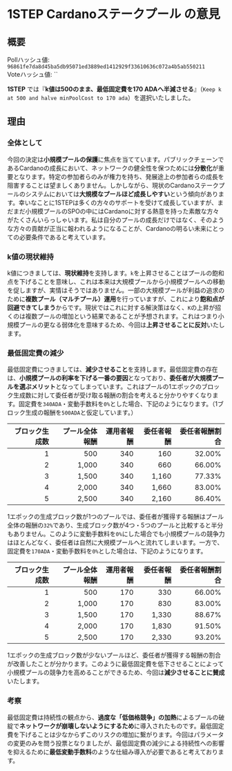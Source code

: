 # 1STEP Cardanoステークプール の意見

## 概要

Pollハッシュ値: `96861fe7da8d45ba5db95071ed3889ed1412929f33610636c072a4b5ab550211`  
Voteハッシュ値: ``

**1STEP** では『**k値は500のまま、最低固定費を170 ADAへ半減させる**』（`Keep k at 500 and halve minPoolCost to 170 ada`）を選択いたしました。

## 理由

### 全体として

今回の決定は**小規模プールの保護**に焦点を当てています。パブリックチェーンであるCardanoの成長において、ネットワークの健全性を保つためには**分散化**が重要となります。特定の参加者らのみが権力を持ち、発展途上の参加者らの成長を阻害することは望ましくありません。しかしながら、現状のCardanoステークプールのシステムにおいては**大規模なプールほど成長しやすい**という傾向があります。幸いなことに1STEPは多くの方々のサポートを受けて成長していますが、まだまだ小規模プールのSPOの中にはCardanoに対する熱意を持った素敵な方々がたくさんいらっしゃいます。私は自分のプールの成長だけではなく、そのような方々の貢献が正当に報われるようになることが、Cardanoの明るい未来にとっての必要条件であると考えています。

### k値の現状維持

k値につきましては、**現状維持**を支持します。`k`を上昇させることはプールの飽和点を下げることを意味し、これは本来は大規模プールから小規模プールへの移動を促しますが、実情はそうではありません。一部の大規模プールが利益の追求のために**複数プール（マルチプール）運用**を行っていますが、これにより**飽和点が回避できてしまう**からです。現状ではこれに対する解決策はなく、`K`の上昇が招くのは複数プールの増加という結果であることが予想されます。これはつまり小規模プールの更なる弱体化を意味するため、今回は**上昇させることに反対**いたします。

### 最低固定費の減少

最低固定費につきましては、**減少させること**を支持します。最低固定費の存在は、**小規模プールの利率を下げる一番の要因**となっており、**委任者が大規模プールを選ぶメリット**となってしまっています。これはプールの1エポックのブロック生成数に対して委任者が受け取る報酬の割合を考えると分かりやすくなります。固定費を`340ADA`・変動手数料を`0%`とした場合、下記のようになります。（1ブロック生成の報酬を`500ADA`と仮定しています。）

| ブロック生成数 | プール全体報酬 | 運用者報酬 | 委任者報酬 | 委任者報酬割合 |
|---:|---:|---:|---:|---:|
| 1 | 500 | 340 | 160 | 32.00% |
| 2 | 1,000 | 340 | 660 | 66.00% |
| 3 | 1,500 | 340 | 1,160 | 77.33% |
| 4 | 2,000 | 340 | 1,660 | 83.00% |
| 5 | 2,500 | 340 | 2,160 | 86.40% |

1エポックの生成ブロック数が1つのプールでは、委任者が獲得する報酬はプール全体の報酬の`32%`であり、生成ブロック数が4つ・5つのプールと比較すると半分もありません。このように変動手数料を`0%`にした場合でも小規模プールの競争力はほとんどなく、委任者は自然に大規模プールへと流れてしまいます。一方で、固定費を`170ADA`・変動手数料を`0%`とした場合は、下記のようになります。

| ブロック生成数 | プール全体報酬 | 運用者報酬 | 委任者報酬 | 委任者報酬割合 |
|---:|---:|---:|---:|---:|
| 1 | 500 | 170 | 330 | 66.00% |
| 2 | 1,000 | 170 | 830 | 83.00% |
| 3 | 1,500 | 170 | 1,330 | 88.67% |
| 4 | 2,000 | 170 | 1,830 | 91.50% |
| 5 | 2,500 | 170 | 2,330 | 93.20% |

1エポックの生成ブロック数が少ないプールほど、委任者が獲得する報酬の割合が改善したことが分かります。このように最低固定費を低下させることによって小規模プールの競争力を高めることができるため、今回は**減少させることに賛成**いたします。

### 考察

最低固定費は持続性の観点から、**過度な「低価格競争」の加熱**によるプールの破綻で**ネットワークが崩壊しないようにするため**に導入されたものです。最低固定費を下げることは少なからずこのリスクの増加に繋がります。今回はパラメータの変更のみを問う投票となりましたが、最低固定費の減少による持続性への影響を抑えるために**最低変動手数料**のような仕組み導入が必要であると考えております。

